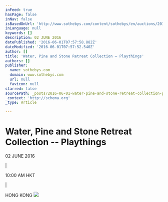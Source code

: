 ```yaml
---
inFeed: true
hasPage: false
inNav: false
isBasedOnUrl: 'http://www.sothebys.com/content/sothebys/en/auctions/2016/water-pine-stone-retreat-playthings-hk0700.html'
inLanguage: null
keywords: []
description: 02 JUNE 2016
datePublished: '2016-06-01T07:57:58.882Z'
dateModified: '2016-06-01T07:57:52.540Z'
author: []
title: 'Water, Pine and Stone Retreat Collection – Playthings'
authors: []
publisher:
  name: sothebys.com
  domain: www.sothebys.com
  url: null
  favicon: null
starred: false
sourcePath: _posts/2016-06-01-water-pine-and-stone-retreat-collection-playthings.md
_context: 'http://schema.org'
_type: Article

---
```

# Water, Pine and Stone Retreat Collection -- Playthings

02 JUNE 2016

|

10:00 AM HKT

|

HONG KONG
![](http://www.sothebys.com/content/dam/sothebys-pages/auction-sales-slides/2016/06/HK0700_500_1.jpg)